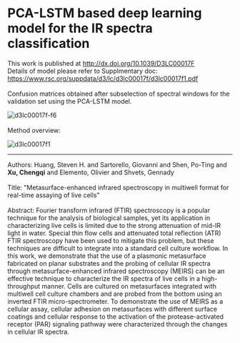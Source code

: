 # PCA-LSTM based deep learning model for the IR spectra classification

This work is published at http://dx.doi.org/10.1039/D3LC00017F <br />
Details of model please refer to Supplmentary doc: https://www.rsc.org/suppdata/d3/lc/d3lc00017f/d3lc00017f1.pdf
<br />
<br />
Confusion matrices obtained after subselection of spectral windows for the validation set using the PCA-LSTM model.  <br />

![d3lc00017f-f6](https://user-images.githubusercontent.com/42139976/229604685-8dd1217e-5e95-4963-8d99-5cdc14789e27.gif) <br />
<br />
Method overview:<br />

![d3lc00017f1](https://user-images.githubusercontent.com/42139976/229607742-4d2471dd-1075-4938-acf7-a54da985fd72.jpg)


-------
Authors: Huang, Steven H. and Sartorello, Giovanni and Shen, Po-Ting and **Xu, Chengqi** and Elemento, Olivier and Shvets, Gennady <br />
<br />
Title: "Metasurface-enhanced infrared spectroscopy in multiwell format for real-time assaying of live cells" <br />
<br />
Abstract: Fourier transform infrared (FTIR) spectroscopy is a popular technique for the analysis of biological samples, yet its application in characterizing live cells is limited due to the strong attenuation of mid-IR light in water. Special thin flow cells and attenuated total reflection (ATR) FTIR spectroscopy have been used to mitigate this problem, but these techniques are difficult to integrate into a standard cell culture workflow. In this work, we demonstrate that the use of a plasmonic metasurface fabricated on planar substrates and the probing of cellular IR spectra through metasurface-enhanced infrared spectroscopy (MEIRS) can be an effective technique to characterize the IR spectra of live cells in a high-throughput manner. Cells are cultured on metasurfaces integrated with multiwell cell culture chambers and are probed from the bottom using an inverted FTIR micro-spectrometer. To demonstrate the use of MEIRS as a cellular assay, cellular adhesion on metasurfaces with different surface coatings and cellular response to the activation of the protease-activated receptor (PAR) signaling pathway were characterized through the changes in cellular IR spectra.

